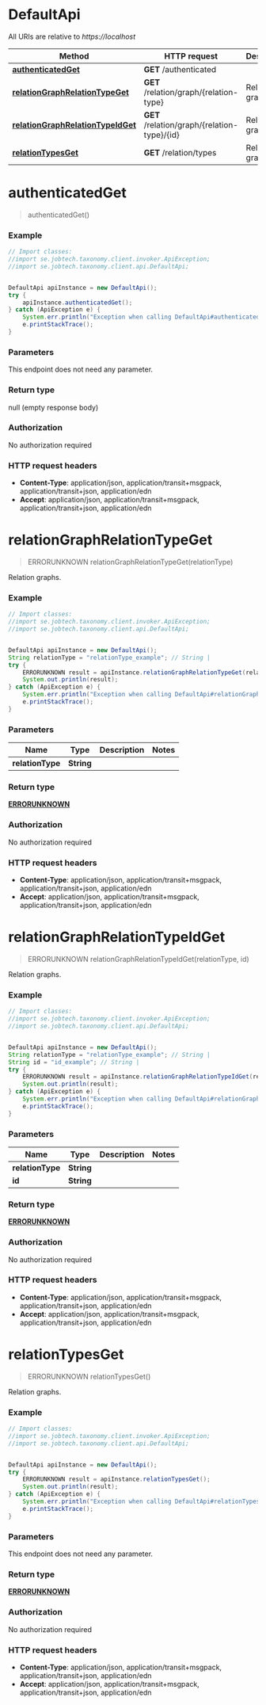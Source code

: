 # DefaultApi

All URIs are relative to *https://localhost*

Method | HTTP request | Description
------------- | ------------- | -------------
[**authenticatedGet**](DefaultApi.md#authenticatedGet) | **GET** /authenticated | 
[**relationGraphRelationTypeGet**](DefaultApi.md#relationGraphRelationTypeGet) | **GET** /relation/graph/{relation-type} | Relation graphs.
[**relationGraphRelationTypeIdGet**](DefaultApi.md#relationGraphRelationTypeIdGet) | **GET** /relation/graph/{relation-type}/{id} | Relation graphs.
[**relationTypesGet**](DefaultApi.md#relationTypesGet) | **GET** /relation/types | Relation graphs.


<a name="authenticatedGet"></a>
# **authenticatedGet**
> authenticatedGet()



### Example
```java
// Import classes:
//import se.jobtech.taxonomy.client.invoker.ApiException;
//import se.jobtech.taxonomy.client.api.DefaultApi;


DefaultApi apiInstance = new DefaultApi();
try {
    apiInstance.authenticatedGet();
} catch (ApiException e) {
    System.err.println("Exception when calling DefaultApi#authenticatedGet");
    e.printStackTrace();
}
```

### Parameters
This endpoint does not need any parameter.

### Return type

null (empty response body)

### Authorization

No authorization required

### HTTP request headers

 - **Content-Type**: application/json, application/transit+msgpack, application/transit+json, application/edn
 - **Accept**: application/json, application/transit+msgpack, application/transit+json, application/edn

<a name="relationGraphRelationTypeGet"></a>
# **relationGraphRelationTypeGet**
> ERRORUNKNOWN relationGraphRelationTypeGet(relationType)

Relation graphs.

### Example
```java
// Import classes:
//import se.jobtech.taxonomy.client.invoker.ApiException;
//import se.jobtech.taxonomy.client.api.DefaultApi;


DefaultApi apiInstance = new DefaultApi();
String relationType = "relationType_example"; // String | 
try {
    ERRORUNKNOWN result = apiInstance.relationGraphRelationTypeGet(relationType);
    System.out.println(result);
} catch (ApiException e) {
    System.err.println("Exception when calling DefaultApi#relationGraphRelationTypeGet");
    e.printStackTrace();
}
```

### Parameters

Name | Type | Description  | Notes
------------- | ------------- | ------------- | -------------
 **relationType** | **String**|  |

### Return type

[**ERRORUNKNOWN**](ERRORUNKNOWN.md)

### Authorization

No authorization required

### HTTP request headers

 - **Content-Type**: application/json, application/transit+msgpack, application/transit+json, application/edn
 - **Accept**: application/json, application/transit+msgpack, application/transit+json, application/edn

<a name="relationGraphRelationTypeIdGet"></a>
# **relationGraphRelationTypeIdGet**
> ERRORUNKNOWN relationGraphRelationTypeIdGet(relationType, id)

Relation graphs.

### Example
```java
// Import classes:
//import se.jobtech.taxonomy.client.invoker.ApiException;
//import se.jobtech.taxonomy.client.api.DefaultApi;


DefaultApi apiInstance = new DefaultApi();
String relationType = "relationType_example"; // String | 
String id = "id_example"; // String | 
try {
    ERRORUNKNOWN result = apiInstance.relationGraphRelationTypeIdGet(relationType, id);
    System.out.println(result);
} catch (ApiException e) {
    System.err.println("Exception when calling DefaultApi#relationGraphRelationTypeIdGet");
    e.printStackTrace();
}
```

### Parameters

Name | Type | Description  | Notes
------------- | ------------- | ------------- | -------------
 **relationType** | **String**|  |
 **id** | **String**|  |

### Return type

[**ERRORUNKNOWN**](ERRORUNKNOWN.md)

### Authorization

No authorization required

### HTTP request headers

 - **Content-Type**: application/json, application/transit+msgpack, application/transit+json, application/edn
 - **Accept**: application/json, application/transit+msgpack, application/transit+json, application/edn

<a name="relationTypesGet"></a>
# **relationTypesGet**
> ERRORUNKNOWN relationTypesGet()

Relation graphs.

### Example
```java
// Import classes:
//import se.jobtech.taxonomy.client.invoker.ApiException;
//import se.jobtech.taxonomy.client.api.DefaultApi;


DefaultApi apiInstance = new DefaultApi();
try {
    ERRORUNKNOWN result = apiInstance.relationTypesGet();
    System.out.println(result);
} catch (ApiException e) {
    System.err.println("Exception when calling DefaultApi#relationTypesGet");
    e.printStackTrace();
}
```

### Parameters
This endpoint does not need any parameter.

### Return type

[**ERRORUNKNOWN**](ERRORUNKNOWN.md)

### Authorization

No authorization required

### HTTP request headers

 - **Content-Type**: application/json, application/transit+msgpack, application/transit+json, application/edn
 - **Accept**: application/json, application/transit+msgpack, application/transit+json, application/edn

